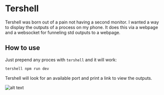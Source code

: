 # Tershell

Tershell was born out of a pain not having a second monitor. I wanted a way to display the outputs of a process on my phone. It does this via a webpage and a websocket for funneling std outputs to a webpage.

## How to use

Just prepend any proces with `tershell` and it will work:

```bash
tershell npm run dev
```

Tershell will look for an available port and print a link to view the outputs.

![alt text](https://github.com/[username]/tershell/blob/main/image.jpeg?raw=true)
